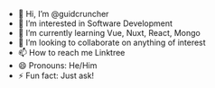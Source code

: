 - 👋 Hi, I’m @guidcruncher
- 👀 I’m interested in Software Development
- 🌱 I’m currently learning Vue, Nuxt, React, Mongo
- 💞️ I’m looking to collaborate on anything of interest
- 📫 How to reach me Linktree
- 😄 Pronouns: He/Him
- ⚡ Fun fact: Just ask!

<!---
guidcruncher/guidcruncher is a ✨ special ✨ repository because its `README.md` (this file) appears on your GitHub profile.
You can click the Preview link to take a look at your changes.
--->
